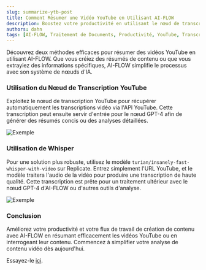 ```yaml
---
slug: summarize-ytb-post
title: Comment Résumer une Vidéo YouTube en Utilisant AI-FLOW
description: Boostez votre productivité en utilisant le nœud de transcription YouTube et Whisper pour des transcriptions de haute qualité. Simplifiez l'analyse du contenu vidéo avec AI-FLOW. Commencez dès maintenant !
authors: dahn
tags: [AI-FLOW, Traitement de Documents, Productivité, YouTube, Transcription]
---
```


Découvrez deux méthodes efficaces pour résumer des vidéos YouTube en utilisant AI-FLOW. Que vous créiez des résumés de contenu ou que vous extrayiez des informations spécifiques, AI-FLOW simplifie le processus avec son système de nœuds d'IA.

### Utilisation du Nœud de Transcription YouTube

Exploitez le nœud de transcription YouTube pour récupérer automatiquement les transcriptions vidéo via l'API YouTube. Cette transcription peut ensuite servir d'entrée pour le nœud GPT-4 afin de générer des résumés concis ou des analyses détaillées.

![Exemple](/img/blog-images/summarize-ytb-post-1.png)

### Utilisation de Whisper

Pour une solution plus robuste, utilisez le modèle `turian/insanely-fast-whisper-with-video` sur Replicate. Entrez simplement l'URL YouTube, et le modèle traitera l'audio de la vidéo pour produire une transcription de haute qualité. Cette transcription est prête pour un traitement ultérieur avec le nœud GPT-4 d'AI-FLOW ou d'autres outils d'analyse.

![Exemple](/img/blog-images/summarize-ytb-post-2.png)

### Conclusion

Améliorez votre productivité et votre flux de travail de création de contenu avec AI-FLOW en résumant efficacement les vidéos YouTube ou en interrogeant leur contenu. Commencez à simplifier votre analyse de contenu vidéo dès aujourd'hui.

Essayez-le [ici](https://app.ai-flow.net).
